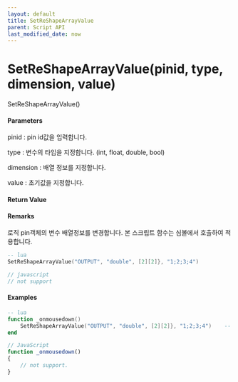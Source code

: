 ```yaml
---
layout: default
title: SetReShapeArrayValue
parent: Script API
last_modified_date: now
---
```

# SetReShapeArrayValue\(pinid, type, dimension, value\)

SetReShapeArrayValue\(\)

#### Parameters

pinid : pin id값을 입력합니다.

type : 변수의 타입을 지정합니다. \(int, float, double, bool\) 

dimension : 배열 정보를 지정합니다.

value : 초기값을 지정합니다.

#### Return Value



#### Remarks

로직 pin객체의 변수 배열정보를 변경합니다. 본 스크립트 함수는 심볼에서 호출하여 적용합니다.

```lua
-- lua
SetReShapeArrayValue("OUTPUT", "double", [2][2]}, "1;2;3;4")
```

```js
// javascript
// not support
```

#### 

#### Examples

```lua
-- lua
function _onmousedown()
    SetReShapeArrayValue("OUTPUT", "double", [2][2]}, "1;2;3;4")    -- OUTPUT PIN Array size and value change event.
end
```

```js
// JavaScript
function _onmousedown()
{        
    // not support.
}
```



